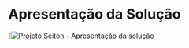 # Apresentação da Solução

[[![Projeto Seiton - Apresentação da solução](img/Logo.png)](https://youtu.be/KlytjP50A74)

